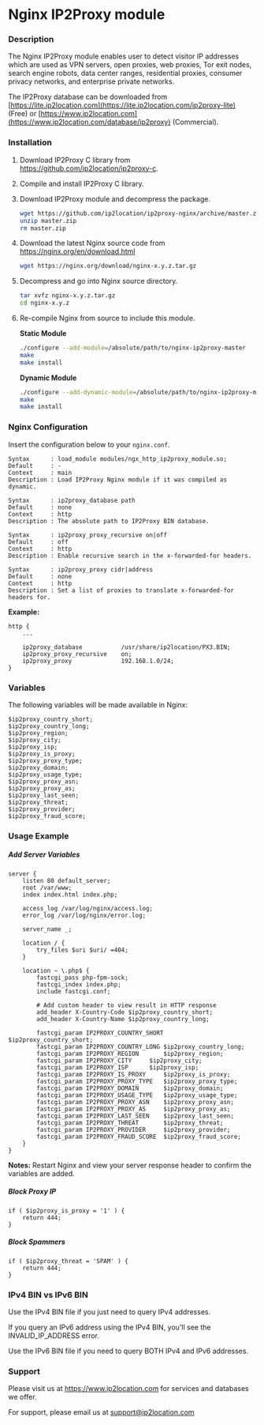 # Nginx IP2Proxy module



### Description

The Nginx IP2Proxy module enables user to detect visitor IP addresses which are used as VPN servers, open proxies, web proxies, Tor exit nodes, search engine robots, data center ranges, residential proxies, consumer privacy networks, and enterprise private networks.

The IP2Proxy database can be downloaded from [https://lite.ip2location.com](https://lite.ip2location.com/ip2proxy-lite) (Free) or [https://www.ip2location.com](https://www.ip2location.com/database/ip2proxy) (Commercial).



### Installation

1. Download IP2Proxy C library from https://github.com/ip2location/ip2proxy-c.

2. Compile and install IP2Proxy C library.

3. Download IP2Proxy module and decompress the package.

   ```bash
   wget https://github.com/ip2location/ip2proxy-nginx/archive/master.zip
   unzip master.zip
   rm master.zip
   ```



4. Download the latest Nginx source code from https://nginx.org/en/download.html

   ```bash
   wget https://nginx.org/download/nginx-x.y.z.tar.gz
   ```



5. Decompress and go into Nginx source directory.

   ```bash
   tar xvfz nginx-x.y.z.tar.gz
   cd nginx-x.y.z
   ```



6. Re-compile Nginx from source to include this module.

   **Static Module**

   ```bash
   ./configure --add-module=/absolute/path/to/nginx-ip2proxy-master
   make
   make install
   ```

   **Dynamic Module**

   ```bash
   ./configure --add-dynamic-module=/absolute/path/to/nginx-ip2proxy-master
   make
   make install
   ```



### Nginx Configuration

Insert the configuration below to your `nginx.conf`.

```
Syntax      : load_module modules/ngx_http_ip2proxy_module.so;
Default     : -
Context     : main
Description : Load IP2Proxy Nginx module if it was compiled as dynamic.
```

```
Syntax      : ip2proxy_database path
Default     : none
Context     : http
Description : The absolute path to IP2Proxy BIN database.
```

```
Syntax      : ip2proxy_proxy_recursive on|off
Default     : off
Context     : http
Description : Enable recursive search in the x-forwarded-for headers.
```

```
Syntax      : ip2proxy_proxy cidr|address
Default     : none
Context     : http
Description : Set a list of proxies to translate x-forwarded-for headers for.
```



**Example:**

```nginx
http {
	...

	ip2proxy_database			/usr/share/ip2location/PX3.BIN;
	ip2proxy_proxy_recursive	on;
	ip2proxy_proxy				192.168.1.0/24;
}
```



### Variables

The following variables will be made available in Nginx:

```nginx
$ip2proxy_country_short;
$ip2proxy_country_long;
$ip2proxy_region;
$ip2proxy_city;
$ip2proxy_isp;
$ip2proxy_is_proxy;
$ip2proxy_proxy_type;
$ip2proxy_domain;
$ip2proxy_usage_type;
$ip2proxy_proxy_asn;
$ip2proxy_proxy_as;
$ip2proxy_last_seen;
$ip2proxy_threat;
$ip2proxy_provider;
$ip2proxy_fraud_score;
```



### Usage Example

##### Add Server Variables

```nginx
server {
	listen 80 default_server;
	root /var/www;
	index index.html index.php;

	access_log /var/log/nginx/access.log;
	error_log /var/log/nginx/error.log;

	server_name _;

	location / {
		try_files $uri $uri/ =404;
	}

	location ~ \.php$ {
		fastcgi_pass php-fpm-sock;
		fastcgi_index index.php;
		include fastcgi.conf;

		# Add custom header to view result in HTTP response
		add_header X-Country-Code $ip2proxy_country_short;
		add_header X-Country-Name $ip2proxy_country_long;

		fastcgi_param IP2PROXY_COUNTRY_SHORT	$ip2proxy_country_short;
		fastcgi_param IP2PROXY_COUNTRY_LONG	$ip2proxy_country_long;
		fastcgi_param IP2PROXY_REGION		$ip2proxy_region;
		fastcgi_param IP2PROXY_CITY		$ip2proxy_city;
		fastcgi_param IP2PROXY_ISP		$ip2proxy_isp;
		fastcgi_param IP2PROXY_IS_PROXY		$ip2proxy_is_proxy;
		fastcgi_param IP2PROXY_PROXY_TYPE	$ip2proxy_proxy_type;
		fastcgi_param IP2PROXY_DOMAIN		$ip2proxy_domain;
		fastcgi_param IP2PROXY_USAGE_TYPE	$ip2proxy_usage_type;
		fastcgi_param IP2PROXY_PROXY_ASN	$ip2proxy_proxy_asn;
		fastcgi_param IP2PROXY_PROXY_AS		$ip2proxy_proxy_as;
		fastcgi_param IP2PROXY_LAST_SEEN	$ip2proxy_last_seen;
		fastcgi_param IP2PROXY_THREAT		$ip2proxy_threat;
		fastcgi_param IP2PROXY_PROVIDER		$ip2proxy_provider;
		fastcgi_param IP2PROXY_FRAUD_SCORE	$ip2proxy_fraud_score;
	}
}
```

**Notes:** Restart Nginx and view your server response header to confirm the variables are added.



##### Block Proxy IP

```nginx
if ( $ip2proxy_is_proxy = '1' ) {
    return 444;
}
```



##### Block Spammers

```nginx
if ( $ip2proxy_threat = 'SPAM' ) {
    return 444;
}
```



### IPv4 BIN vs IPv6 BIN

Use the IPv4 BIN file if you just need to query IPv4 addresses.

If you query an IPv6 address using the IPv4 BIN, you'll see the INVALID_IP_ADDRESS error.

Use the IPv6 BIN file if you need to query BOTH IPv4 and IPv6 addresses.



### Support
Please visit us at https://www.ip2location.com for services and databases we offer.

For support, please email us at support@ip2location.com
